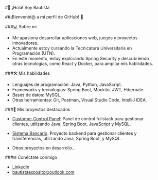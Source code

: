 #👋 ¡Hola! Soy Bautista

##¡Bienvenid@ a mi perfil de GitHub! 🌟

###💻 Sobre mí  
- Me apasiona desarrollar aplicaciones web, juegos y proyectos innovadores.  
- Actualmente estoy cursando la Tecnicatura Universitaria en Programación (UTN).  
- En este momento, estoy explorando Spring Security y descubriendo otras tecnologías, como React y Docker, para ampliar mis habilidades.  

###🛠️ Mis habilidades  
- Lenguajes de programación: Java, Python, JavaScript.  
- Frameworks y tecnologías: Spring Boot, Mockito, JWT, Hibernate.  
- Bases de datos: MySQL.  
- Otras herramientas: Git, Postman, Visual Studio Code, IntelliJ IDEA.  

###📂 Mis proyectos destacados  
- [Customer Control Panel](https://github.com/bautiexposito/customer-control-panel): Panel de control fullstack para gestionar clientes, utilizando Java, Spring Boot, JavaScript y MySQL.  
- [Sistema Bancario](https://github.com/tu-usuario/customer-control-panel): Proyecto backend para gestionar clientes y transferencias, utilizando Java, Spring Boot, y MySQL. 
  
- Otros proyectos en desarrollo...  

###🌐 Conéctate conmigo  
- [LinkedIn](https://www.linkedin.com/in/bautistaexposito/)  
- bautistaexposito@outlook.com  
